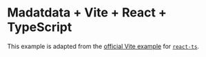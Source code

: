 # Madatdata + Vite + React + TypeScript

This example is adapted from the [official Vite example](try-vite-online) for
[`react-ts`](https://vite.new/react-ts).

[try-vite-online]: https://vitejs.dev/guide/#trying-vite-online
[react-ts]:
  https://stackblitz.com/edit/vitejs-vite-52cvb7?file=index.html&terminal=dev
